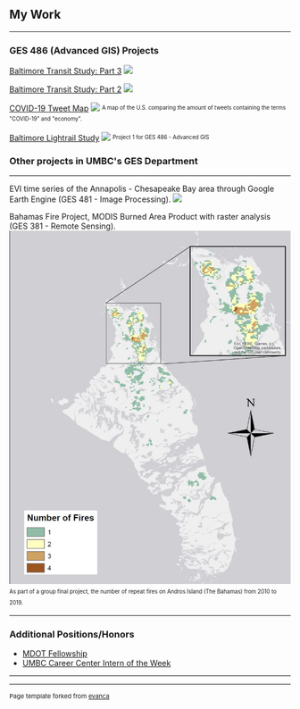 ## My Work

---

### GES 486 (Advanced GIS) Projects
[Baltimore Transit Study: Part 3](GES_486_Project_3/Baltimore_Transit_Study_3.md)
<img src="../images/Transit_Map.png"/>


[Baltimore Transit Study: Part 2](GES_486_Project_2/Baltimore_Transit_Study_2.md)
<img src="../images/MHHI.PNG"/>


[COVID-19 Tweet Map](Lab_6/lab_6_Warner.md)
<img src="../images/thumbnail.PNG"/>
<sup><sub>A map of the U.S. comparing the amount of tweets containing the terms "COVID-19" and "economy".


[Baltimore Lightrail Study](Project1_486/Baltimore_transit_study.md)
<img src="../images/BG_map.PNG"/>
<sup><sub>Project 1 for GES 486 - Advanced GIS

### Other projects in UMBC's GES Department
---

EVI time series of the Annapolis - Chesapeake Bay area through Google Earth Engine (GES 481 - Image Processing).
<img src="../images/EVI_Series.gif">


Bahamas Fire Project, MODIS Burned Area Product with raster analysis (GES 381 - Remote Sensing).
<img src="/projects/Map_1.JPG"/>
<sup><sub>As part of a group final project, the number of repeat fires on Andros Island (The Bahamas) from 2010 to 2019.

---

### Additional Positions/Honors

- [MDOT Fellowship](https://publicservicescholars.umbc.edu/mdot-fellows-2019/)
- [UMBC Career Center Intern of the Week](https://careers.umbc.edu/news/?id=90220)

---

---
<p style="font-size:11px">Page template forked from <a href="https://github.com/evanca/quick-portfolio">evanca</a></p>
<!-- Remove above link if you don't want to attibute -->
